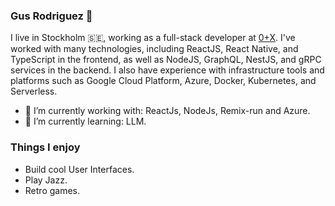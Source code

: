 ### Gus Rodriguez 👋

I live in Stockholm :sweden:, working as a full-stack developer at [0+X](https://0x.se). I've worked with many technologies, including ReactJS, React Native, and TypeScript in the frontend, as well as NodeJS, GraphQL, NestJS, and gRPC services in the backend. I also have experience with infrastructure tools and platforms such as Google Cloud Platform, Azure, Docker, Kubernetes, and Serverless.

- 🔭 I’m currently working with: ReactJs, NodeJs, Remix-run and Azure.
- 🌱 I’m currently learning: LLM.

### Things I enjoy
- Build cool User Interfaces.
- Play Jazz.
- Retro games.
